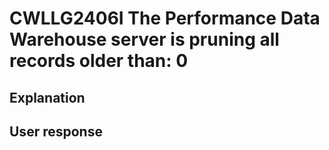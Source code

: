 # CWLLG2406I The Performance Data Warehouse server is pruning all records older than: 0

## Explanation

## User response